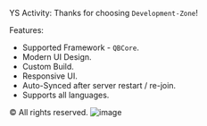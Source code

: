 YS Activity:
Thanks for choosing `Development-Zone`!

Features: 
- Supported Framework - `QBCore`.
- Modern UI Design.
- Custom Build.
- Responsive UI.
- Auto-Synced after server restart / re-join.
- Supports all languages.

©️ All rights reserved.
![image](https://user-images.githubusercontent.com/81599998/122256509-ceef1e80-ced7-11eb-8169-056356502f53.png)

